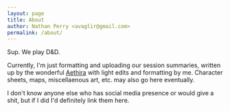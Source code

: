 ```yaml
---
layout: page
title: About
author: Nathan Perry <avaglir@gmail.com>
permalink: /about/
---
```


Sup. We play D&D.

Currently, I'm just formatting and uploading our session summaries, written up by the wonderful
[Aethira](http://aethira.tumblr.com/) with light edits and formatting by me. Character sheets, maps, miscellaenous art, 
etc. may also go here eventually.

I don't know anyone else who has social media presence or would give a shit, but if I did I'd definitely link them here.
